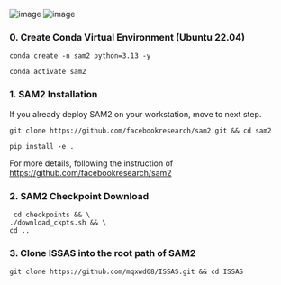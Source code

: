 ![image](https://github.com/user-attachments/assets/5ca59498-8f75-469c-8546-c9b20f9593ea)
![image](https://github.com/user-attachments/assets/08617ad9-b9a4-49e2-90fc-3429ac60f9b2)

### **0.  Create Conda Virtual Environment (Ubuntu 22.04)**
```
conda create -n sam2 python=3.13 -y

conda activate sam2
```


### **1.  SAM2 Installation**

If you already deploy SAM2 on your workstation, move to next step.
```
git clone https://github.com/facebookresearch/sam2.git && cd sam2

pip install -e .
```

For more details, following the instruction of https://github.com/facebookresearch/sam2

### **2.  SAM2 Checkpoint Download**
```
 cd checkpoints && \
./download_ckpts.sh && \
cd ..
```

### **3.  Clone ISSAS into the root path of SAM2**
```
git clone https://github.com/mqxwd68/ISSAS.git && cd ISSAS
```

